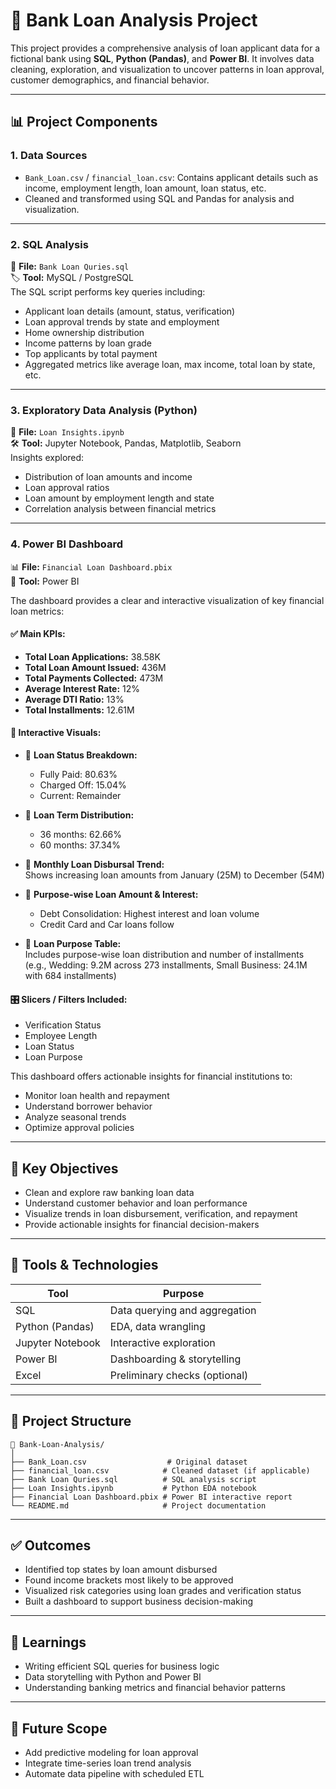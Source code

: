 # 💼 Bank Loan Analysis Project

This project provides a comprehensive analysis of loan applicant data for a fictional bank using **SQL**, **Python (Pandas)**, and **Power BI**. It involves data cleaning, exploration, and visualization to uncover patterns in loan approval, customer demographics, and financial behavior.

---

## 📊 Project Components

### 1. **Data Sources**
- `Bank_Loan.csv` / `financial_loan.csv`: Contains applicant details such as income, employment length, loan amount, loan status, etc.
- Cleaned and transformed using SQL and Pandas for analysis and visualization.

---

### 2. **SQL Analysis**
📄 **File:** `Bank Loan Quries.sql`  
🏷 **Tool:** MySQL / PostgreSQL  
The SQL script performs key queries including:
- Applicant loan details (amount, status, verification)
- Loan approval trends by state and employment
- Home ownership distribution
- Income patterns by loan grade
- Top applicants by total payment
- Aggregated metrics like average loan, max income, total loan by state, etc.

---

### 3. **Exploratory Data Analysis (Python)**
📓 **File:** `Loan Insights.ipynb`  
🛠 **Tool:** Jupyter Notebook, Pandas, Matplotlib, Seaborn  
Insights explored:
- Distribution of loan amounts and income
- Loan approval ratios
- Loan amount by employment length and state
- Correlation analysis between financial metrics

---

### 4. **Power BI Dashboard**
📊 **File:** `Financial Loan Dashboard.pbix`  
🎯 **Tool:** Power BI  

The dashboard provides a clear and interactive visualization of key financial loan metrics:

#### ✅ **Main KPIs:**
- **Total Loan Applications:** 38.58K  
- **Total Loan Amount Issued:** 436M  
- **Total Payments Collected:** 473M  
- **Average Interest Rate:** 12%  
- **Average DTI Ratio:** 13%  
- **Total Installments:** 12.61M  

#### 🧩 **Interactive Visuals:**
- 📌 **Loan Status Breakdown:**  
  - Fully Paid: 80.63%  
  - Charged Off: 15.04%  
  - Current: Remainder  

- 📌 **Loan Term Distribution:**  
  - 36 months: 62.66%  
  - 60 months: 37.34%  

- 📌 **Monthly Loan Disbursal Trend:**  
  Shows increasing loan amounts from January (25M) to December (54M)  

- 📌 **Purpose-wise Loan Amount & Interest:**  
  - Debt Consolidation: Highest interest and loan volume  
  - Credit Card and Car loans follow  

- 📌 **Loan Purpose Table:**  
  Includes purpose-wise loan distribution and number of installments  
  (e.g., Wedding: 9.2M across 273 installments, Small Business: 24.1M with 684 installments)

#### 🎛️ **Slicers / Filters Included:**
- Verification Status  
- Employee Length  
- Loan Status  
- Loan Purpose  

This dashboard offers actionable insights for financial institutions to:
- Monitor loan health and repayment
- Understand borrower behavior
- Analyze seasonal trends
- Optimize approval policies

---

## 🎯 Key Objectives

- Clean and explore raw banking loan data
- Understand customer behavior and loan performance
- Visualize trends in loan disbursement, verification, and repayment
- Provide actionable insights for financial decision-makers

---

## 🔧 Tools & Technologies

| Tool              | Purpose                          |
|-------------------|----------------------------------|
| SQL               | Data querying and aggregation    |
| Python (Pandas)   | EDA, data wrangling              |
| Jupyter Notebook  | Interactive exploration          |
| Power BI          | Dashboarding & storytelling      |
| Excel             | Preliminary checks (optional)    |

---

## 📁 Project Structure

```
📂 Bank-Loan-Analysis/
│
├── Bank_Loan.csv                  # Original dataset
├── financial_loan.csv            # Cleaned dataset (if applicable)
├── Bank Loan Quries.sql          # SQL analysis script
├── Loan Insights.ipynb           # Python EDA notebook
├── Financial Loan Dashboard.pbix # Power BI interactive report
└── README.md                     # Project documentation
```

---

## ✅ Outcomes

- Identified top states by loan amount disbursed
- Found income brackets most likely to be approved
- Visualized risk categories using loan grades and verification status
- Built a dashboard to support business decision-making

---

## 🧠 Learnings

- Writing efficient SQL queries for business logic
- Data storytelling with Python and Power BI
- Understanding banking metrics and financial behavior patterns

---

## 📌 Future Scope

- Add predictive modeling for loan approval
- Integrate time-series loan trend analysis
- Automate data pipeline with scheduled ETL

